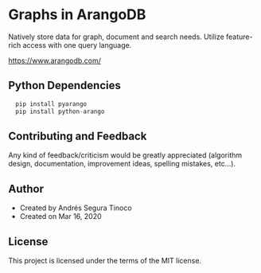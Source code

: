 # Graphs in ArangoDB
Natively store data for graph, document and search needs. Utilize feature-rich access with one query language.

https://www.arangodb.com/

## Python Dependencies
``` python
  pip install pyarango
  pip install python-arango
```

## Contributing and Feedback
Any kind of feedback/criticism would be greatly appreciated (algorithm design, documentation, improvement ideas, spelling mistakes, etc...).

## Author
- Created by Andrés Segura Tinoco
- Created on Mar 16, 2020

## License
This project is licensed under the terms of the MIT license.
